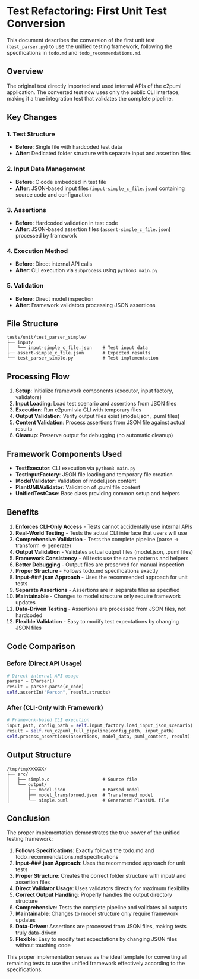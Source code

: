 # Test Refactoring: First Unit Test Conversion

This document describes the conversion of the first unit test (`test_parser.py`) to use the unified testing framework, following the specifications in `todo.md` and `todo_recommendations.md`.

## Overview

The original test directly imported and used internal APIs of the c2puml application. The converted test now uses only the public CLI interface, making it a true integration test that validates the complete pipeline.

## Key Changes

### 1. Test Structure
- **Before**: Single file with hardcoded test data
- **After**: Dedicated folder structure with separate input and assertion files

### 2. Input Data Management
- **Before**: C code embedded in test file
- **After**: JSON-based input files (`input-simple_c_file.json`) containing source code and configuration

### 3. Assertions
- **Before**: Hardcoded validation in test code
- **After**: JSON-based assertion files (`assert-simple_c_file.json`) processed by framework

### 4. Execution Method
- **Before**: Direct internal API calls
- **After**: CLI execution via `subprocess` using `python3 main.py`

### 5. Validation
- **Before**: Direct model inspection
- **After**: Framework validators processing JSON assertions

## File Structure

```
tests/unit/test_parser_simple/
├── input/
│   └── input-simple_c_file.json    # Test input data
├── assert-simple_c_file.json       # Expected results
└── test_parser_simple.py           # Test implementation
```

## Processing Flow

1. **Setup**: Initialize framework components (executor, input factory, validators)
2. **Input Loading**: Load test scenario and assertions from JSON files
3. **Execution**: Run c2puml via CLI with temporary files
4. **Output Validation**: Verify output files exist (model.json, .puml files)
5. **Content Validation**: Process assertions from JSON file against actual results
6. **Cleanup**: Preserve output for debugging (no automatic cleanup)

## Framework Components Used

- **TestExecutor**: CLI execution via `python3 main.py`
- **TestInputFactory**: JSON file loading and temporary file creation
- **ModelValidator**: Validation of model.json content
- **PlantUMLValidator**: Validation of .puml file content
- **UnifiedTestCase**: Base class providing common setup and helpers

## Benefits

1. **Enforces CLI-Only Access** - Tests cannot accidentally use internal APIs
2. **Real-World Testing** - Tests the actual CLI interface that users will use
3. **Comprehensive Validation** - Tests the complete pipeline (parse → transform → generate)
4. **Output Validation** - Validates actual output files (model.json, .puml files)
5. **Framework Consistency** - All tests use the same patterns and helpers
6. **Better Debugging** - Output files are preserved for manual inspection
7. **Proper Structure** - Follows todo.md specifications exactly
8. **Input-###.json Approach** - Uses the recommended approach for unit tests
9. **Separate Assertions** - Assertions are in separate files as specified
10. **Maintainable** - Changes to model structure only require framework updates
11. **Data-Driven Testing** - Assertions are processed from JSON files, not hardcoded
12. **Flexible Validation** - Easy to modify test expectations by changing JSON files

## Code Comparison

### Before (Direct API Usage)
```python
# Direct internal API usage
parser = CParser()
result = parser.parse(c_code)
self.assertIn("Person", result.structs)
```

### After (CLI-Only with Framework)
```python
# Framework-based CLI execution
input_path, config_path = self.input_factory.load_input_json_scenario(...)
result = self.run_c2puml_full_pipeline(config_path, input_path)
self.process_assertions(assertions, model_data, puml_content, result)
```

## Output Structure

```
/tmp/tmpXXXXXX/
├── src/
│   ├── simple.c                    # Source file
│   └── output/
│       ├── model.json              # Parsed model
│       ├── model_transformed.json  # Transformed model
│       └── simple.puml             # Generated PlantUML file
```

## Conclusion

The proper implementation demonstrates the true power of the unified testing framework:

1. **Follows Specifications**: Exactly follows the todo.md and todo_recommendations.md specifications
2. **Input-###.json Approach**: Uses the recommended approach for unit tests
3. **Proper Structure**: Creates the correct folder structure with input/ and assertion files
4. **Direct Validator Usage**: Uses validators directly for maximum flexibility
5. **Correct Output Handling**: Properly handles the output directory structure
6. **Comprehensive**: Tests the complete pipeline and validates all outputs
7. **Maintainable**: Changes to model structure only require framework updates
8. **Data-Driven**: Assertions are processed from JSON files, making tests truly data-driven
9. **Flexible**: Easy to modify test expectations by changing JSON files without touching code

This proper implementation serves as the ideal template for converting all remaining tests to use the unified framework effectively according to the specifications.
